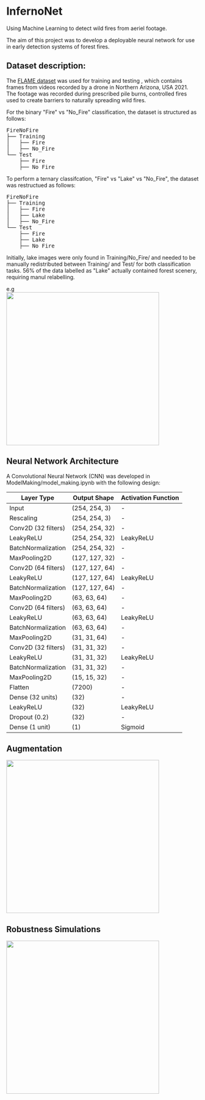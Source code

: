 # InfernoNet
Using Machine Learning to detect wild fires from aeriel footage.

The aim of this project was to develop a deployable neural network for use in 
early detection systems of forest fires.


## Dataset description:

The [FLAME dataset](https://arxiv.org/pdf/2012.14036) was used for training and testing , which contains frames from videos
recorded by a drone in Northern Arizona, USA 2021. The footage was recorded  during
prescribed pile burns, controlled fires used to create barriers to naturally spreading wild fires.

For the binary "Fire" vs "No_Fire" classification, the dataset is structured as follows:

<pre>FireNoFire                   
├── Training
│   ├── Fire
│   ├── No_Fire
└── Test
    ├── Fire
    ├── No_Fire </pre>

To perform a ternary classifcation, "Fire" vs "Lake" vs "No_Fire", the dataset was restructued as follows:
<pre>FireNoFire
├── Training
│   ├── Fire 
│   ├── Lake
│   ├── No_Fire
└── Test
    ├── Fire 
    ├── Lake
    ├── No_Fire </pre>

Initially, lake images were only found in Training/No_Fire/ and needed to be manually redistributed between Training/ and Test/ for both classification tasks.
56% of the data labelled as "Lake" actually contained forest scenery, requiring manul relabelling.

e.g  
<img src="https://github.com/user-attachments/assets/f342539f-ca93-4561-86dc-63f65d055ff4" width="400">


## Neural Network Architecture

A Convolutional Neural Network (CNN) was developed in ModelMaking/model_making.ipynb
with the following design:

<div align="center">

| Layer Type           | Output Shape       | Activation Function |
|----------------------|-------------------|---------------------|
| Input               | (254, 254, 3)      | -                   |
| Rescaling           | (254, 254, 3)      | -                   |
| Conv2D (32 filters) | (254, 254, 32)     | -                   |
| LeakyReLU           | (254, 254, 32)     | LeakyReLU           |
| BatchNormalization  | (254, 254, 32)     | -                   |
| MaxPooling2D        | (127, 127, 32)     | -                   |
| Conv2D (64 filters) | (127, 127, 64)     | -                   |
| LeakyReLU           | (127, 127, 64)     | LeakyReLU           |
| BatchNormalization  | (127, 127, 64)     | -                   |
| MaxPooling2D        | (63, 63, 64)       | -                   |
| Conv2D (64 filters) | (63, 63, 64)       | -                   |
| LeakyReLU           | (63, 63, 64)       | LeakyReLU           |
| BatchNormalization  | (63, 63, 64)       | -                   |
| MaxPooling2D        | (31, 31, 64)       | -                   |
| Conv2D (32 filters) | (31, 31, 32)       | -                   |
| LeakyReLU           | (31, 31, 32)       | LeakyReLU           |
| BatchNormalization  | (31, 31, 32)       | -                   |
| MaxPooling2D        | (15, 15, 32)       | -                   |
| Flatten             | (7200)             | -                   |
| Dense (32 units)    | (32)               | -                   |
| LeakyReLU          | (32)               | LeakyReLU           |
| Dropout (0.2)      | (32)               | -                   |
| Dense (1 unit)     | (1)                | Sigmoid             |

</div>

## Augmentation

<img src="https://github.com/user-attachments/assets/d235bd87-deaf-46ce-a8c2-bf05dfa15167" width="400">


## Robustness Simulations

<img src="https://github.com/user-attachments/assets/fa149902-24c5-481a-b4ea-7cc4f5c8132d" width="400">


